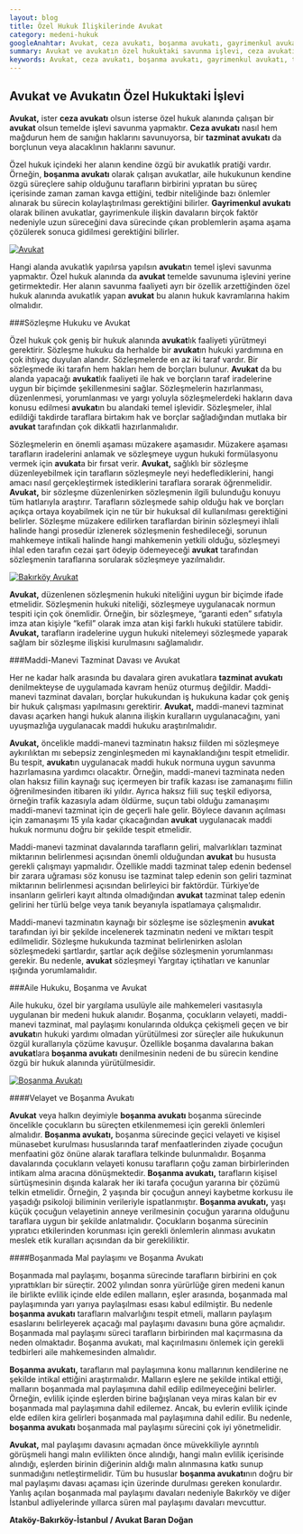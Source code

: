 ```yaml
---
layout: blog
title: Özel Hukuk İlişkilerinde Avukat
category: medeni-hukuk
googleAnahtar: Avukat, ceza avukatı, boşanma avukatı, gayrimenkul avukatı, tazminat avukatı, ağır ceza avukatı, bakırköy avukat, istanbul avukat, boşanmada mal paylaşımı
summary: Avukat ve avukatın özel hukuktaki savunma işlevi, ceza avukatı ile özel hukuk alanında avukatlık yapan avukatların aynı savunma işlevini yerine getirdiği, halk arasında tazminat avukatı, gayrımenkul avukatı, boşanma avukatı olarak nitelenen avukatların kendine özgü özellikler arzeden savunma faaliyeti, boşanma avukatının boşanmada mal paylaşımı, tazminat avukatının maddi-manevi tazminat davası açarken nasıl bir araştırma faaliyeti içine girdiği anlaşılır bir dille izah edilmeye çalışılmıştır.
keywords: Avukat, ceza avukatı, boşanma avukatı, gayrimenkul avukatı, tazminat avukatı, ağır ceza avukatı, bakırköy avukat, istanbul avukat, ataköy avukat, boşanmada mal paylaşımı 
---
```

## Avukat ve Avukatın  Özel Hukuktaki İşlevi

**Avukat,** ister **ceza avukatı** olsun isterse özel hukuk alanında çalışan bir **avukat** olsun temelde işlevi savunma yapmaktır. **Ceza avukatı** nasıl hem mağdurun hem de sanığın haklarını savunuyorsa, bir **tazminat avukatı** da borçlunun veya alacaklının haklarını savunur. 

Özel hukuk içindeki her alanın kendine özgü bir avukatlık pratiği vardır.  Örneğin, **boşanma avukatı** olarak çalışan avukatlar, aile hukukunun kendine özgü süreçlere sahip olduğunu tarafların birbirini yıpratan bu süreç içerisinde zaman zaman kavga ettiğini, tedbir niteliğinde bazı önlemler alınarak bu sürecin kolaylaştırılması gerektiğini bilirler. **Gayrimenkul avukatı** olarak bilinen avukatlar, gayrimenkule ilişkin davaların birçok faktör nedeniyle uzun süreceğini dava sürecinde çıkan problemlerin aşama aşama çözülerek sonuca gidilmesi gerektiğini bilirler. 

[![Avukat](http://i.hizliresim.com/Aq4Wrv.jpg)](https://hizliresim.com/Aq4Wrv "avukat")

Hangi alanda avukatlık yapılırsa yapılsın **avukat**ın temel işlevi savunma yapmaktır. Özel hukuk alanında da **avukat** temelde savunuma işlevini yerine getirmektedir. Her alanın savunma faaliyeti ayrı bir özellik arzettiğinden özel hukuk alanında avukatlık yapan **avukat** bu alanın hukuk kavramlarına hakim olmalıdır.

###Sözleşme Hukuku ve Avukat

Özel hukuk çok geniş bir hukuk alanında **avukat**lık faaliyeti yürütmeyi gerektirir. Sözleşme hukuku da herhalde bir **avukat**ın hukuki yardımına en çok ihtiyaç duyulan alandır. Sözleşmelerde en az iki taraf vardır. Bir sözleşmede iki tarafın hem hakları hem de borçları bulunur. **Avukat** da  bu alanda yapacağı **avukat**lık faaliyeti ile hak ve borçların taraf iradelerine uygun bir biçimde şekillenmesini sağlar. Sözleşmelerin hazırlanması, düzenlenmesi, yorumlanması ve yargı yoluyla sözleşmelerdeki hakların dava konusu edilmesi **avukat**ın bu alandaki temel işlevidir. Sözleşmeler, ihlal edildiği takdirde taraflara birtakım hak ve borçlar sağladığından mutlaka bir **avukat** tarafından çok dikkatli hazırlanmalıdır.

Sözleşmelerin en önemli aşaması müzakere aşamasıdır. Müzakere aşaması tarafların iradelerini anlamak ve sözleşmeye uygun hukuki formülasyonu vermek için **avukat**a bir fırsat verir. **Avukat,** sağlıklı bir sözleşme düzenleyebilmek için tarafların sözleşmeyle neyi hedeflediklerini, hangi amacı nasıl gerçekleştirmek istediklerini taraflara sorarak öğrenmelidir. **Avukat,** bir sözleşme düzenlenirken sözleşmenin ilgili bulunduğu konuyu tüm hatlarıyla araştırır. Tarafların sözleşmede sahip olduğu hak ve borçları açıkça ortaya koyabilmek için ne tür bir hukuksal dil kullanılması gerektiğini belirler. Sözleşme müzakere edilirken taraflardan birinin sözleşmeyi ihlali halinde hangi prosedür izlenerek sözleşmenin feshedileceği, sorunun mahkemeye intikali halinde hangi mahkemenin yetkili olduğu, sözleşmeyi ihlal eden tarafın cezai şart ödeyip ödemeyeceği **avukat** tarafından sözleşmenin taraflarına sorularak sözleşmeye yazılmalıdır.

[![Bakırköy Avukat](http://i.hizliresim.com/rVW1E1.jpg)](https://hizliresim.com/rVW1E1)

**Avukat,** düzenlenen sözleşmenin hukuki niteliğini uygun bir biçimde ifade etmelidir.  Sözleşmenin hukuki niteliği, sözleşmeye uygulanacak normun tespiti için çok önemlidir. Örneğin, bir sözleşmeye, “garanti eden” sıfatıyla imza atan kişiyle “kefil” olarak imza atan kişi farklı hukuki statülere tabidir. **Avukat,** tarafların iradelerine uygun hukuki nitelemeyi sözleşmede yaparak sağlam bir sözleşme ilişkisi kurulmasını sağlamalıdır.

###Maddi-Manevi Tazminat Davası ve Avukat

Her ne kadar halk arasında bu davalara giren avukatlara **tazminat avukatı** denilmekteyse de uygulamada kavram henüz oturmuş değildir. Maddi-manevi tazminat davaları, borçlar hukukundan iş hukukuna kadar çok geniş bir hukuk çalışması yapılmasını gerektirir. **Avukat,** maddi-manevi tazminat davası açarken hangi hukuk alanına ilişkin kuralların uygulanacağını, yani uyuşmazlığa uygulanacak maddi hukuku araştırılmalıdır. 

**Avukat,** öncelikle maddi-manevi tazminatın haksız fiilden mi sözleşmeye aykırılıktan mı sebepsiz zenginleşmeden mi kaynaklandığını tespit etmelidir. Bu tespit, **avukat**ın uygulanacak maddi hukuk normuna uygun savunma hazırlamasına yardımcı olacaktır. Örneğin, maddi-manevi tazminata neden olan haksız fiilin kaynağı suç içermeyen bir trafik kazası ise zamanaşımı fiilin öğrenilmesinden itibaren iki yıldır. Ayrıca haksız fiili suç teşkil ediyorsa, örneğin trafik kazasıyla adam öldürme, suçun tabi olduğu zamanaşımı maddi-manevi tazminat için de geçerli hale gelir. Böylece davanın açılması için zamanaşımı 15 yıla kadar çıkacağından **avukat** uygulanacak maddi hukuk normunu doğru bir şekilde tespit etmelidir.

Maddi-manevi tazminat davalarında tarafların geliri, malvarlıkları tazminat miktarının belirlenmesi açısından önemli olduğundan **avukat** bu hususta gerekli çalışmayı yapmalıdır. Özellikle maddi tazminat talep edenin bedensel bir zarara uğraması söz konusu ise tazminat talep edenin son geliri tazminat miktarının belirlenmesi açısından belirleyici bir faktördür. Türkiye’de insanların gelirleri kayıt altında olmadığından **avukat** tazminat talep edenin gelirini her türlü belge veya tanık beyanıyla ispatlamaya çalışmalıdır.

Maddi-manevi tazminatın kaynağı bir sözleşme ise sözleşmenin **avukat** tarafından iyi bir şekilde incelenerek tazminatın nedeni ve miktarı tespit edilmelidir. Sözleşme hukukunda tazminat belirlenirken aslolan sözleşmedeki şartlardır, şartlar açık değilse sözleşmenin yorumlanması gerekir. Bu nedenle, **avukat** sözleşmeyi Yargıtay içtihatları ve kanunlar ışığında yorumlamalıdır.

###Aile Hukuku, Boşanma ve Avukat

Aile hukuku, özel bir yargılama usulüyle aile mahkemeleri vasıtasıyla uygulanan bir medeni hukuk alanıdır. Boşanma, çocukların velayeti, maddi-manevi tazminat, mal paylaşımı konularında oldukça çekişmeli geçen ve bir **avukat**ın hukuki yardımı olmadan yürütülmesi zor süreçler aile hukukunun özgül kurallarıyla çözüme kavuşur. Özellikle boşanma davalarına bakan **avukat**lara **boşanma avukatı** denilmesinin nedeni de bu sürecin kendine özgü bir hukuk alanında yürütülmesidir. 

[![Boşanma Avukatı](http://i.hizliresim.com/N4aDDP.jpg)](https://hizliresim.com/N4aDDP)

####Velayet ve Boşanma Avukatı

**Avukat** veya halkın deyimiyle **boşanma avukatı** boşanma sürecinde öncelikle çocukların bu süreçten etkilenmemesi için gerekli önlemleri almalıdır. **Boşanma avukatı,** boşanma sürecinde geçici velayeti ve kişisel münasebet kurulması hususlarında taraf menfaatlerinden ziyade çocuğun menfaatini göz önüne alarak taraflara telkinde bulunmalıdır.
Boşanma davalarında çocukların velayeti konusu tarafların çoğu zaman birbirlerinden intikam alma aracına dönüşmektedir. **Boşanma avukatı,** tarafların kişisel sürtüşmesinin dışında kalarak  her iki tarafa çocuğun yararına bir çözümü telkin etmelidir. Örneğin, 2 yaşında bir çocuğun anneyi kaybetme korkusu ile yaşadığı psikoloji biliminin verileriyle ispatlanmıştır. **Boşanma avukatı,** yaşı küçük çocuğun velayetinin anneye verilmesinin çocuğun yararına olduğunu taraflara uygun bir şekilde anlatmalıdır. Çocukların boşanma sürecinin yıpratıcı etkilerinden korunması için gerekli önlemlerin alınması avukatın meslek etik kuralları açısından da bir gerekliliktir.

####Boşanmada Mal paylaşımı ve Boşanma Avukatı

Boşanmada mal paylaşımı, boşanma sürecinde tarafların birbirini en çok yıprattıkları bir süreçtir. 2002 yılından sonra yürürlüğe giren medeni kanun ile birlikte evlilik içinde elde edilen malların, eşler arasında, boşanmada mal paylaşımında yarı yarıya paylaşılması esası kabul edilmiştir. Bu nedenle **boşanma avukatı** tarafların malvarlığını tespit etmeli, malların paylaşım esaslarını belirleyerek açacağı mal paylaşımı davasını buna göre açmalıdır. Boşanmada mal paylaşımı süreci tarafların birbirinden mal kaçırmasına da neden olmaktadır. Boşanma avukatı, mal kaçırılmasını önlemek için gerekli tedbirleri aile mahkemesinden almalıdır.

**Boşanma avukatı,** tarafların mal paylaşımına konu mallarının kendilerine ne şekilde intikal ettiğini araştırmalıdır. Malların eşlere ne şekilde intikal ettiği, malların boşanmada mal paylaşımına dahil edilip edilmeyeceğini belirler. Örneğin, evlilik içinde eşlerden birine bağışlanan veya miras kalan bir ev boşanmada mal paylaşımına dahil edilemez. Ancak, bu evlerin evlilik içinde elde edilen kira gelirleri boşanmada mal paylaşımına dahil edilir. Bu nedenle, **boşanma avukatı** boşanmada mal paylaşımı sürecini çok iyi yönetmelidir.

**Avukat,** mal paylaşımı davasını açmadan önce müvekkiliyle ayrıntılı görüşmeli hangi malın evlilikten önce alındığı, hangi malın evlilik içerisinde alındığı, eşlerden birinin diğerinin aldığı malın alınmasına katkı sunup sunmadığını netleştirmelidir. Tüm bu hususlar **boşanma avukatı**nın doğru bir mal paylaşımı davası açaması için üzerinde durulması gereken konulardır. Yanlış açılan boşanmada mal paylaşımı davaları nedeniyle Bakırköy ve diğer İstanbul adliyelerinde yıllarca süren mal paylaşımı davaları mevcuttur.


**Ataköy-Bakırköy-İstanbul / Avukat Baran Doğan**


